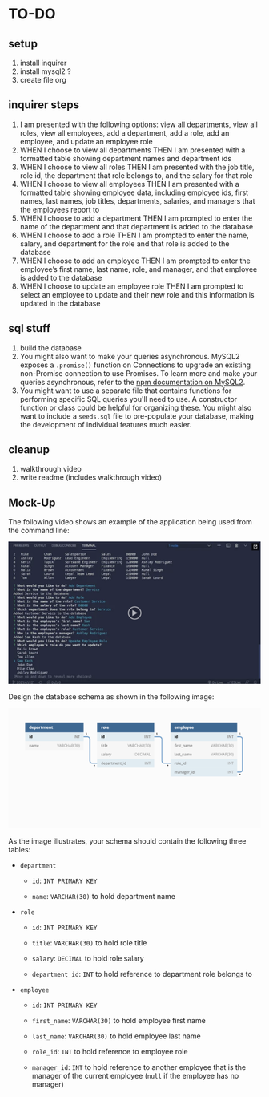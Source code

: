 # TO-DO

## setup
1. install inquirer
2. install mysql2 ?
3. create file org

## inquirer steps
1. I am presented with the following options: view all departments, view all roles, view all employees, add a department, add a role, add an employee, and update an employee role
2. WHEN I choose to view all departments THEN I am presented with a formatted table showing department names and department ids
3. WHEN I choose to view all roles THEN I am presented with the job title, role id, the department that role belongs to, and the salary for that role
4. WHEN I choose to view all employees THEN I am presented with a formatted table showing employee data, including employee ids, first names, last names, job titles, departments, salaries, and managers that the employees report to
5. WHEN I choose to add a department THEN I am prompted to enter the name of the department and that department is added to the database
6. WHEN I choose to add a role THEN I am prompted to enter the name, salary, and department for the role and that role is added to the database
7. WHEN I choose to add an employee THEN I am prompted to enter the employee’s first name, last name, role, and manager, and that employee is added to the database
8. WHEN I choose to update an employee role THEN I am prompted to select an employee to update and their new role and this information is updated in the database 

## sql stuff
1. build the database
2. You might also want to make your queries asynchronous. MySQL2 exposes a `.promise()` function on Connections to upgrade an existing non-Promise connection to use Promises. To learn more and make your queries asynchronous, refer to the [npm documentation on MySQL2](https://www.npmjs.com/package/mysql2).
3. You might want to use a separate file that contains functions for performing specific SQL queries you'll need to use. A constructor function or class could be helpful for organizing these. You might also want to include a `seeds.sql` file to pre-populate your database, making the development of individual features much easier.

## cleanup
1. walkthrough video
2. write readme (includes walkthrough video)


## Mock-Up

The following video shows an example of the application being used from the command line:

[![A video thumbnail shows the command-line employee management application with a play button overlaying the view.](./Assets/12-sql-homework-video-thumbnail.png)](https://2u-20.wistia.com/medias/2lnle7xnpk)

Design the database schema as shown in the following image:

![Database schema includes tables labeled “employee,” role,” and “department.”](./Assets/12-sql-homework-demo-01.png)

As the image illustrates, your schema should contain the following three tables:

* `department`

    * `id`: `INT PRIMARY KEY`

    * `name`: `VARCHAR(30)` to hold department name

* `role`

    * `id`: `INT PRIMARY KEY`

    * `title`: `VARCHAR(30)` to hold role title

    * `salary`: `DECIMAL` to hold role salary

    * `department_id`: `INT` to hold reference to department role belongs to

* `employee`

    * `id`: `INT PRIMARY KEY`

    * `first_name`: `VARCHAR(30)` to hold employee first name

    * `last_name`: `VARCHAR(30)` to hold employee last name

    * `role_id`: `INT` to hold reference to employee role

    * `manager_id`: `INT` to hold reference to another employee that is the manager of the current employee (`null` if the employee has no manager)
